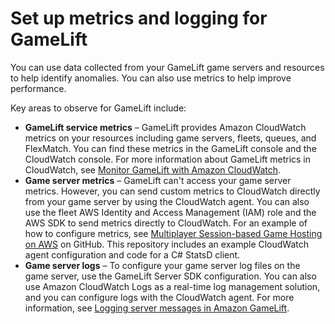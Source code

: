 # Set up metrics and logging for GameLift<a name="gamelift_quickstart_metrics"></a>

You can use data collected from your GameLift game servers and resources to help identify anomalies\. You can also use metrics to help improve performance\.

Key areas to observe for GameLift include:
+ **GameLift service metrics** – GameLift provides Amazon CloudWatch metrics on your resources including game servers, fleets, queues, and FlexMatch\. You can find these metrics in the GameLift console and the CloudWatch console\. For more information about GameLift metrics in CloudWatch, see [Monitor GameLift with Amazon CloudWatch](monitoring-cloudwatch.md)\.
+ **Game server metrics** – GameLift can't access your game server metrics\. However, you can send custom metrics to CloudWatch directly from your game server by using the CloudWatch agent\. You can also use the fleet AWS Identity and Access Management \(IAM\) role and the AWS SDK to send metrics directly to CloudWatch\. For an example of how to configure metrics, see [Multiplayer Session\-based Game Hosting on AWS](https://github.com/aws-samples/aws-gamelift-and-serverless-backend-sample#multiplayer-session-based-game-hosting-on-aws) on GitHub\. This repository includes an example CloudWatch agent configuration and code for a C\# StatsD client\.
+ **Game server logs** – To configure your game server log files on the game server, use the GameLift Server SDK configuration\. You can also use Amazon CloudWatch Logs as a real\-time log management solution, and you can configure logs with the CloudWatch agent\. For more information, see [Logging server messages in Amazon GameLift](logging-server-messages.md)\.
